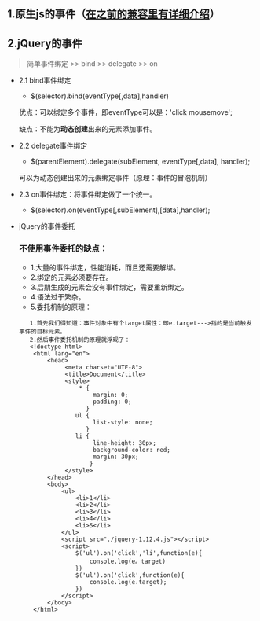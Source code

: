 ## 1.原生js的事件（[在之前的兼容里有详细介绍](http://example.net/)）

## 2.jQuery的事件 

> 简单事件绑定 >> bind >> delegate >> on

* 2.1 bind事件绑定
    + $(selector).bind(eventType[,data],handler)
    
    优点：可以绑定多个事件，即eventType可以是：'click mousemove';
    
    缺点：不能为**动态创建**出来的元素添加事件。
* 2.2 delegate事件绑定
    + $(parentElement).delegate(subElement, eventType[,data], handler);
    
    可以为动态创建出来的元素绑定事件（原理：事件的冒泡机制）
* 2.3 on事件绑定：将事件绑定做了一个统一。
    + $(selector).on(eventType[,subElement],[data],handler);     
* jQuery的事件委托
    ### 不使用事件委托的缺点：
    + 1.大量的事件绑定，性能消耗，而且还需要解绑。
    + 2.绑定的元素必须要存在。
    + 3.后期生成的元素会没有事件绑定，需要重新绑定。
    + 4.语法过于繁杂。
    + 5.委托机制的原理：

    ```
       1.首先我们得知道：事件对象中有个target属性：即e.target--->指的是当前触发事件的目标元素。 
       2.然后事件委托机制的原理就浮现了：
       <!doctype html>
        <html lang="en">
            <head>
                 <meta charset="UTF-8">
                 <title>Document</title>
                 <style>
                     * {
                         margin: 0;
                         padding: 0;
                       }
                    ul {
                         list-style: none;
                       }
                    li {
                         line-height: 30px;
                         background-color: red;
                         margin: 30px;
                        }
                 </style>
            </head>
            <body>
                <ul>
                    <li>1</li>
                    <li>2</li>
                    <li>3</li>
                    <li>4</li>
                    <li>5</li>
                </ul>
                <script src="./jquery-1.12.4.js"></script>
                <script>
                    $('ul').on('click','li',function(e){
                        console.log(e。target)
                    })
                    $('ul').on('click',function(e){
                        console.log(e.target);
                    })
                </script>
            </body>
        </html>    
    ```
    

